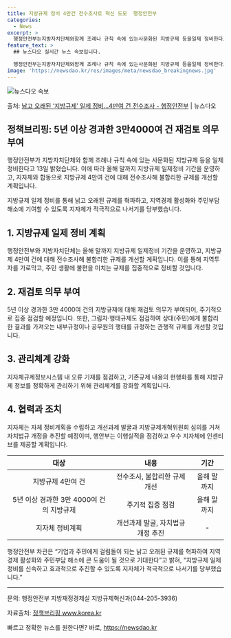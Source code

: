 ```yaml
---
title: 지방규제 정비 4만건 전수조사로 혁신 도모  행정안전부
categories:
  - News
excerpt: >
  행정안전부는지방자치단체와함께 조례나 규칙 속에 있는사문화된 지방규제 등을일제 정비한다고 13일 밝혔다. 이에…
feature_text: >
  ## 뉴스다오 실시간 뉴스 속보입니다.

  행정안전부는지방자치단체와함께 조례나 규칙 속에 있는사문화된 지방규제 등을일제 정비한다고 13일 밝혔다. 이에…
image: 'https://newsdao.kr/res/images/meta/newsdao_breakingnews.jpg'
---
```


![뉴스다오 속보](https://newsdao.kr/res/images/meta/newsdao_breakingnews.jpg)

<p>출처: <a href="https://newsdao.kr/3796" rel="dofollow">낡고 오래된 ‘지방규제’ 일제 정비…4만여 건 전수조사 - 행정안전부</a> | 뉴스다오</p>

<h2 data-ke-size="size26">정책브리핑: 5년 이상 경과한 3만4000여 건 재검토 의무 부여</h2>
<p data-ke-size="size16">행정안전부가 지방자치단체와 함께 조례나 규칙 속에 있는 사문화된 지방규제 등을 일제 정비한다고 13일 밝혔습니다. 이에 따라 올해 말까지 지방규제 일제정비 기간을 운영하고, 지자체와 합동으로 지방규제 4만여 건에 대해 전수조사해 불합리한 규제를 개선할 계획입니다.</p>
<p data-ke-size="size16">지방규제 일제 정비를 통해 낡고 오래된 규제를 혁파하고, 지역경제 활성화와 주민부담 해소에 기여할 수 있도록 지자체가 적극적으로 나서기를 당부했습니다.</p>

<h2 data-ke-size="size24">1. 지방규제 일제 정비 계획</h2>
<p data-ke-size="size16">행정안전부와 지방자치단체는 올해 말까지 지방규제 일제정비 기간을 운영하고, 지방규제 4만여 건에 대해 전수조사해 불합리한 규제를 개선할 계획입니다. 이를 통해 지역투자를 가로막고, 주민 생활에 불편을 미치는 규제를 집중적으로 정비할 것입니다.</p>

<h2 data-ke-size="size24">2. 재검토 의무 부여</h2>
<p data-ke-size="size16">5년 이상 경과한 3만 4000여 건의 지방규제에 대해 재검토 의무가 부여되어, 주기적으로 집중 점검할 예정입니다. 또한, 그림자·행태규제도 점검하여 상대(주민)에게 불합리한 결과를 가져오는 내부규정이나 공무원의 행태를 규정하는 관행적 규제를 개선할 것입니다.</p>

<h2 data-ke-size="size24">3. 관리체계 강화</h2>
<p data-ke-size="size16">지자체규제정보시스템 내 오류 기재를 점검하고, 기존규제 내용의 현행화를 통해 지방규제 정보를 정확하게 관리하기 위해 관리체계를 강화할 계획입니다.</p>

<h2 data-ke-size="size24">4. 협력과 조치</h2>
<p data-ke-size="size16">지자체는 자체 정비계획을 수립하고 개선과제 발굴과 지방규제개혁위원회 심의를 거쳐 자치법규 개정을 추진할 예정이며, 행안부는 이행실적을 점검하고 우수 지자체에 인센티브를 제공할 계획입니다.</p>

<table>
  <thead>
    <tr>
      <th style="text-align: center;">대상</th>
      <th style="text-align: center;">내용</th>
      <th style="text-align: center;">기간</th>
    </tr>
  </thead>
  <tbody>
    <tr>
      <td style="text-align: center;">지방규제 4만여 건</td>
      <td style="text-align: center;">전수조사, 불합리한 규제 개선</td>
      <td style="text-align: center;">올해 말까지</td>
    </tr>
    <tr>
      <td style="text-align: center;">5년 이상 경과한 3만 4000여 건의 지방규제</td>
      <td style="text-align: center;">주기적 집중 점검</td>
      <td style="text-align: center;">올해 말까지</td>
    </tr>
    <tr>
      <td style="text-align: center;">지자체 정비계획</td>
      <td style="text-align: center;">개선과제 발굴, 자치법규 개정 추진</td>
      <td style="text-align: center;">-</td>
    </tr>
  </tbody>
</table>

<p data-ke-size="size16">행정안전부 차관은 “기업과 주민에게 걸림돌이 되는 낡고 오래된 규제를 혁파하여 지역경제 활성화와 주민부담 해소에 큰 도움이 될 것으로 기대한다”고 밝혀, “지방규제 일제 정비를 신속하고 효과적으로 추진할 수 있도록 지자체가 적극적으로 나서기를 당부했습니다.”</p>

<hr>
<p data-ke-size="size16">문의: 행정안전부 지방재정경제실 지방규제혁신과(044-205-3936)</p>
<p data-ke-size="size16">자료출처: <a href="https://newsdao.kr/3796">정책브리핑 www.korea.kr</a></p> 

빠르고 정확한 뉴스를 원한다면? 바로, <a href="https://newsdao.kr" rel="dofollow">https://newsdao.kr</a>


